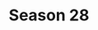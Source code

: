 ---
layout: seasons
slug: s28
title: Season 28
permalink: '/:categories/:title'
category: f1
menu_title: Standings
menu_icon: /assets/site-img/f1-2020.png
menu_hide: true
---